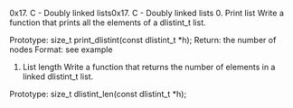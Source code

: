 0x17. C - Doubly linked lists0x17. C - Doubly linked lists
0. Print list
Write a function that prints all the elements of a dlistint_t list.

Prototype: size_t print_dlistint(const dlistint_t *h);
Return: the number of nodes
Format: see example

1. List length
Write a function that returns the number of elements in a linked dlistint_t list.

Prototype: size_t dlistint_len(const dlistint_t *h);

